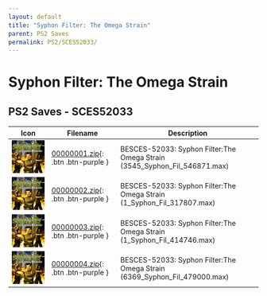 ```yaml
---
layout: default
title: "Syphon Filter: The Omega Strain"
parent: PS2 Saves
permalink: PS2/SCES52033/
---
```

# Syphon Filter: The Omega Strain

## PS2 Saves - SCES52033

| Icon | Filename | Description |
|------|----------|-------------|
| ![Syphon Filter: The Omega Strain](icon0.png) | [00000001.zip](00000001.zip){: .btn .btn-purple } | BESCES-52033: Syphon Filter:The Omega Strain (3545_Syphon_Fil_546871.max) |
| ![Syphon Filter: The Omega Strain](icon0.png) | [00000002.zip](00000002.zip){: .btn .btn-purple } | BESCES-52033: Syphon Filter:The Omega Strain (1_Syphon_Fil_317807.max) |
| ![Syphon Filter: The Omega Strain](icon0.png) | [00000003.zip](00000003.zip){: .btn .btn-purple } | BESCES-52033: Syphon Filter:The Omega Strain (1_Syphon_Fil_414746.max) |
| ![Syphon Filter: The Omega Strain](icon0.png) | [00000004.zip](00000004.zip){: .btn .btn-purple } | BESCES-52033: Syphon Filter:The Omega Strain (6369_Syphon_Fil_479000.max) |
